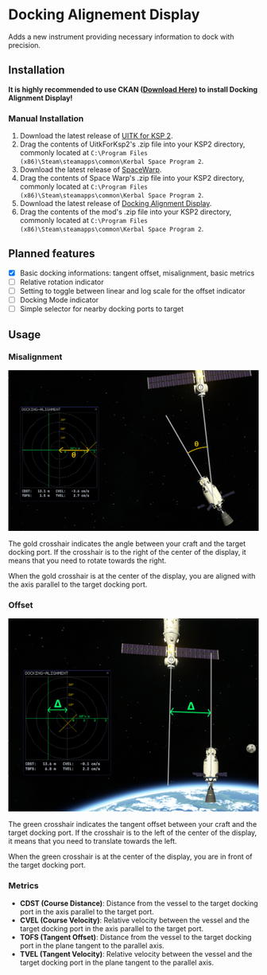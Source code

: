 # Docking Alignement Display

Adds a new instrument providing necessary information to dock with precision.

## Installation

**It is highly recommended to use CKAN ([Download Here](https://github.com/KSP-CKAN/CKAN)) to install Docking Alignment Display!**

### Manual Installation

1. Download the latest release of [UITK for KSP 2](https://github.com/jan-bures/UitkForKsp2/releases).
2. Drag the contents of UitkForKsp2's .zip file into your KSP2 directory, commonly located at `C:\Program Files (x86)\Steam\steamapps\common\Kerbal Space Program 2`.
3. Download the latest release of [SpaceWarp](https://github.com/SpaceWarpDev/SpaceWarp/releases).
4. Drag the contents of Space Warp's .zip file into your KSP2 directory, commonly located at `C:\Program Files (x86)\Steam\steamapps\common\Kerbal Space Program 2`.
5. Download the latest release of [Docking Alignment Display](https://github.com/Safarte/DockingAlignmentDisplay/releases).
6. Drag the contents of the mod's .zip file into your KSP2 directory, commonly located at `C:\Program Files (x86)\Steam\steamapps\common\Kerbal Space Program 2`.

## Planned features

- [x] Basic docking informations: tangent offset, misalignment, basic metrics
- [ ] Relative rotation indicator
- [ ] Setting to toggle between linear and log scale for the offset indicator
- [ ] Docking Mode indicator
- [ ] Simple selector for nearby docking ports to target

## Usage

### Misalignment

![angle_misalignment_explanation](./assets/angle_explanation.png)

The gold crosshair indicates the angle between your craft and the target docking port. If the crosshair is to the right of the center of the display, it means that you need to rotate towards the right.

When the gold crosshair is at the center of the display, you are aligned with the axis parallel to the target docking port.

### Offset

![offset_explanation](./assets/offset_explanation.png)

The green crosshair indicates the tangent offset between your craft and the target docking port. If the crosshair is to the left of the center of the display, it means that you need to translate towards the left.

When the green crosshair is at the center of the display, you are in front of the target docking port.

### Metrics

- **CDST (Course Distance)**: Distance from the vessel to the target docking port in the axis parallel to the target port.
- **CVEL (Course Velocity)**: Relative velocity between the vessel and the target docking port in the axis parallel to the target port.
- **TOFS (Tangent Offset)**: Distance from the vessel to the target docking port in the plane tangent to the parallel axis.
- **TVEL (Tangent Velocity)**: Relative velocity between the vessel and the target docking port in the plane tangent to the parallel axis.